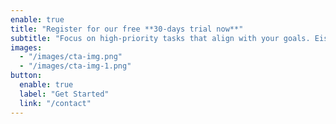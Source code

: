 ```yaml
---
enable: true
title: "Register for our free **30-days trial now**"
subtitle: "Focus on high-priority tasks that align with your goals. Eisenhower Matrix to categorize tasks by urgency and importance."
images:
  - "/images/cta-img.png"
  - "/images/cta-img-1.png"
button:
  enable: true
  label: "Get Started"
  link: "/contact"
---
```

